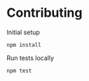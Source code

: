 # Contributing

Initial setup

```console
npm install
```

Run tests locally

```console
npm test
```